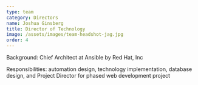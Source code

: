 ```yaml
---
type: team
category: Directors
name: Joshua Ginsberg
title: Director of Technology
image: /assets/images/team-headshot-jag.jpg
order: 4
---
```


Background: Chief Architect at Ansible by Red Hat, Inc

Responsibilities: automation design, technology implementation, database design, and Project Director for phased web development project